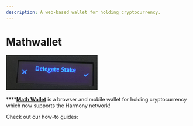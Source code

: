 ```yaml
---
description: A web-based wallet for holding cryptocurrency.
---
```


# Mathwallet

![](../../.gitbook/assets/image%20%287%29.png)

\*\*\*\*[**Math Wallet**](https://mathwallet.org/en/) is a browser and mobile wallet for holding cryptocurrency which now supports the Harmony network!

Check out our how-to guides:

